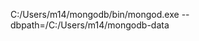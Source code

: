 <!-- Mongoose will help us validate the data -->
<!-- Ie if we want to control the data type of the field - database Model-->
<!-- Mongoose will help us validate the user -->
<!-- Mongoose falls into category of tools called ODM - object document mapper-->
C:/Users/m14/mongodb/bin/mongod.exe --dbpath=/C:/Users/m14/mongodb-data